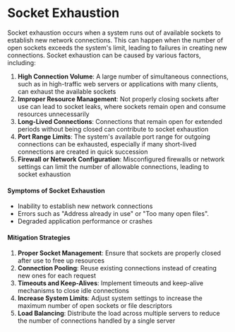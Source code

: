 # Socket Exhaustion

Socket exhaustion occurs when a system runs out of available sockets to establish new network connections. This can happen when the number of open sockets exceeds the system's limit, leading to failures in creating new connections. Socket exhaustion can be caused by various factors, including:

1. **High Connection Volume**: A large number of simultaneous connections, such as in high-traffic web servers or applications with many clients, can exhaust the available sockets
2. **Improper Resource Management**: Not properly closing sockets after use can lead to socket leaks, where sockets remain open and consume resources unnecessarily
3. **Long-Lived Connections**: Connections that remain open for extended periods without being closed can contribute to socket exhaustion
4. **Port Range Limits**: The system's available port range for outgoing connections can be exhausted, especially if many short-lived connections are created in quick succession
5. **Firewall or Network Configuration**: Misconfigured firewalls or network settings can limit the number of allowable connections, leading to socket exhaustion

#### Symptoms of Socket Exhaustion
* Inability to establish new network connections
* Errors such as "Address already in use" or "Too many open files".
* Degraded application performance or crashes

#### Mitigation Strategies
1. **Proper Socket Management**: Ensure that sockets are properly closed after use to free up resources
2. **Connection Pooling**: Reuse existing connections instead of creating new ones for each request
3. **Timeouts and Keep-Alives**: Implement timeouts and keep-alive mechanisms to close idle connections
4. **Increase System Limits**: Adjust system settings to increase the maximum number of open sockets or file descriptors
5. **Load Balancing**: Distribute the load across multiple servers to reduce the number of connections handled by a single server